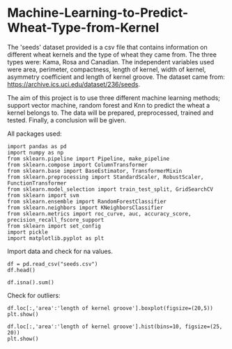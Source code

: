 # Machine-Learning-to-Predict-Wheat-Type-from-Kernel
The 'seeds' dataset provided is a csv file that contains information on different wheat kernels and the type of wheat they came from. The three types were: Kama, Rosa and Canadian. The independent variables used were area, perimeter, compactness, length of kernel, width of kernel, asymmetry coefficient and length of kernel groove. The dataset came from: https://archive.ics.uci.edu/dataset/236/seeds.

The aim of this project is to use three different machine learning methods; support vector machine, random forest and Knn to predict the wheat a kernel belongs to. The data will be prepared, preprocessed, trained and tested. Finally, a conclusion will be given.

All packages used:

```
import pandas as pd
import numpy as np
from sklearn.pipeline import Pipeline, make_pipeline
from sklearn.compose import ColumnTransformer
from sklearn.base import BaseEstimator, TransformerMixin
from sklearn.preprocessing import StandardScaler, RobustScaler, FunctionTransformer
from sklearn.model_selection import train_test_split, GridSearchCV
from sklearn import svm
from sklearn.ensemble import RandomForestClassifier
from sklearn.neighbors import KNeighborsClassifier
from sklearn.metrics import roc_curve, auc, accuracy_score, precision_recall_fscore_support
from sklearn import set_config
import pickle
import matplotlib.pyplot as plt
```

Import data and check for na values.

```
df = pd.read_csv("seeds.csv")
df.head()

df.isna().sum()
```
Check for outliers:

```
df.loc[:,'area':'length of kernel groove'].boxplot(figsize=(20,5))
plt.show()

df.loc[:,'area':'length of kernel groove'].hist(bins=10, figsize=(25, 20))
plt.show()
```





